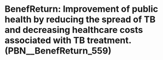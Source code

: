 # BenefReturn: __Improvement of public health by reducing the spread of TB and decreasing healthcare costs associated with TB treatment.__ (PBN__BenefReturn_559)

